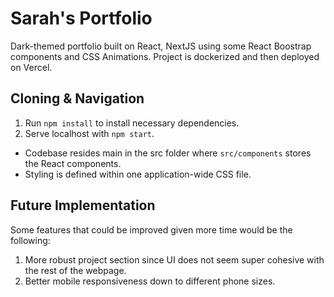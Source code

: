 # Sarah's Portfolio
Dark-themed portfolio built on React, NextJS using some React Boostrap components and CSS Animations. 
Project is dockerized and then deployed on Vercel. 

## Cloning & Navigation
1. Run `npm install` to install necessary dependencies.
2. Serve localhost with `npm start`.
   
- Codebase resides main in the src folder where `src/components` stores the React components. 
- Styling is defined within one application-wide CSS file.

## Future Implementation
Some features that could be improved given more time would be the following:

1. More robust project section since UI does not seem super cohesive with the rest of the webpage.
2. Better mobile responsiveness down to different phone sizes.
